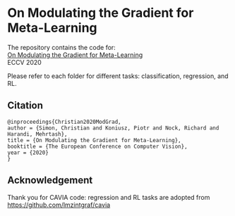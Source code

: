 # On Modulating the Gradient for Meta-Learning

The repository contains the code for:
<br/>
[On Modulating the Gradient for Meta-Learning](http://github.com/chrysts/generative_preconditioner)
<br/>
ECCV 2020


Please refer to each folder for different tasks: classification, regression, and RL.


## Citation

```` 
@inproceedings{Christian2020ModGrad,
author = {Simon, Christian and Koniusz, Piotr and Nock, Richard and Harandi, Mehrtash},
title = {On Modulating the Gradient for Meta-Learning},
booktitle = {The European Conference on Computer Vision},
year = {2020}
}
````


## Acknowledgement
Thank you for CAVIA code: 
regression and RL tasks are adopted from https://github.com/lmzintgraf/cavia

